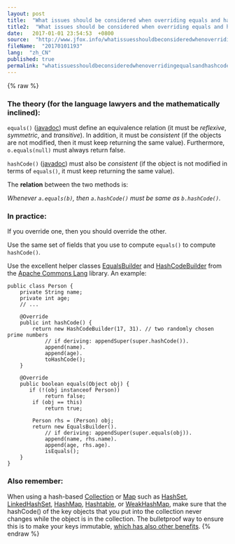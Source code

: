 ```yaml
---
layout: post
title:  "What issues should be considered when overriding equals and hashCode in Java?"
title2:  "What issues should be considered when overriding equals and hashCode in Java"
date:   2017-01-01 23:54:53  +0800
source:  "http://www.jfox.info/whatissuesshouldbeconsideredwhenoverridingequalsandhashcodeinjava.html"
fileName:  "20170101193"
lang:  "zh_CN"
published: true
permalink: "whatissuesshouldbeconsideredwhenoverridingequalsandhashcodeinjava.html"
---
```

{% raw %}
### The theory (for the language lawyers and the mathematically inclined):

`equals()` ([javadoc](http://www.jfox.info/go.php?url=http://docs.oracle.com/javase/7/docs/api/java/lang/Object.html#equals(java.lang.Object))) must define an equivalence relation (it must be *reflexive*, *symmetric*, and *transitive*). In addition, it must be *consistent* (if the objects are not modified, then it must keep returning the same value). Furthermore, `o.equals(null)` must always return false.

`hashCode()` ([javadoc](http://www.jfox.info/go.php?url=http://docs.oracle.com/javase/7/docs/api/java/lang/Object.html#hashCode())) must also be *consistent* (if the object is not modified in terms of `equals()`, it must keep returning the same value).

The **relation** between the two methods is:

*Whenever `a.equals(b)`, then `a.hashCode()` must be same as `b.hashCode()`.*

### In practice:

If you override one, then you should override the other.

Use the same set of fields that you use to compute `equals()` to compute `hashCode()`.

Use the excellent helper classes [EqualsBuilder](http://www.jfox.info/go.php?url=http://commons.apache.org/proper/commons-lang/apidocs/org/apache/commons/lang3/builder/EqualsBuilder.html) and [HashCodeBuilder](http://www.jfox.info/go.php?url=http://commons.apache.org/proper/commons-lang/apidocs/org/apache/commons/lang3/builder/HashCodeBuilder.html) from the [Apache Commons Lang](http://www.jfox.info/go.php?url=http://commons.apache.org/lang/) library. An example:

    public class Person {
        private String name;
        private int age;
        // ...
    
        @Override
        public int hashCode() {
            return new HashCodeBuilder(17, 31). // two randomly chosen prime numbers
                // if deriving: appendSuper(super.hashCode()).
                append(name).
                append(age).
                toHashCode();
        }
    
        @Override
        public boolean equals(Object obj) {
           if (!(obj instanceof Person))
                return false;
            if (obj == this)
                return true;
    
            Person rhs = (Person) obj;
            return new EqualsBuilder().
                // if deriving: appendSuper(super.equals(obj)).
                append(name, rhs.name).
                append(age, rhs.age).
                isEquals();
        }
    }
    

### Also remember:

When using a hash-based [Collection](http://www.jfox.info/go.php?url=http://download.oracle.com/javase/1.4.2/docs/api/java/util/Collection.html) or [Map](http://www.jfox.info/go.php?url=http://download.oracle.com/javase/1.4.2/docs/api/java/util/Map.html) such as [HashSet](http://www.jfox.info/go.php?url=http://download.oracle.com/javase/1.4.2/docs/api/java/util/HashSet.html), [LinkedHashSet](http://www.jfox.info/go.php?url=http://download.oracle.com/javase/1.4.2/docs/api/java/util/LinkedHashSet.html), [HashMap](http://www.jfox.info/go.php?url=http://download.oracle.com/javase/1.4.2/docs/api/java/util/HashMap.html), [Hashtable](http://www.jfox.info/go.php?url=http://download.oracle.com/javase/1.4.2/docs/api/java/util/Hashtable.html), or [WeakHashMap](http://www.jfox.info/go.php?url=http://download.oracle.com/javase/1.4.2/docs/api/java/util/WeakHashMap.html), make sure that the hashCode() of the key objects that you put into the collection never changes while the object is in the collection. The bulletproof way to ensure this is to make your keys immutable, [which has also other benefits](http://www.jfox.info/go.php?url=http://www.javapractices.com/topic/TopicAction.do?Id=29).
{% endraw %}
